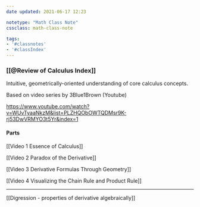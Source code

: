 ```yaml
---
date updated: 2021-06-17 12:23

notetype: "Math Class Note"
cssclass: math-class-note

tags: 
- '#classnotes'
- '#classIndex'
---
```


### [[@Review of Calculus Index]]

Intuitive, geometrically-oriented understanding of core calculus concepts. 

Based on video series by 3Blue1Brown (Youtube)

https://www.youtube.com/watch?v=WUvTyaaNkzM&list=PLZHQObOWTQDMsr9K-rj53DwVRMYO3t5Yr&index=1

#### Parts

[[Video 1 Essence of Calculus]]

[[Video 2 Paradox of the Derivative]]

[[Video 3 Derivative Formulas Through Geometry]]

[[Video 4 Visualizing the Chain Rule and Product Rule]]

---
[[Digression - properties of derivative algebraically]]
